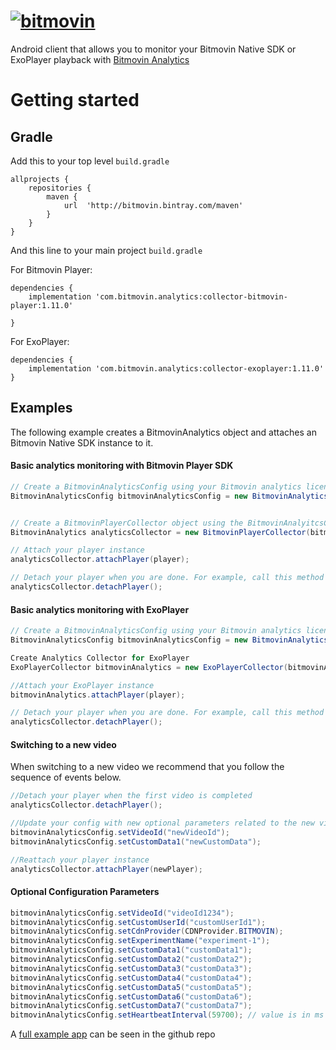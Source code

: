 # [![bitmovin](http://bitmovin-a.akamaihd.net/webpages/bitmovin-logo-github.png)](http://www.bitmovin.com)
Android client that allows you to monitor your Bitmovin Native SDK or ExoPlayer playback with [Bitmovin Analytics](https://bitmovin.com/video-analytics/)

# Getting started
## Gradle

Add this to your top level `build.gradle`

```
allprojects {
    repositories {
		maven {
			url  'http://bitmovin.bintray.com/maven'
		}
	}
}
```

And this line to your main project `build.gradle`

For Bitmovin Player:

```
dependencies {
    implementation 'com.bitmovin.analytics:collector-bitmovin-player:1.11.0'

}
```

For ExoPlayer:

```
dependencies {
    implementation 'com.bitmovin.analytics:collector-exoplayer:1.11.0'
}
```


## Examples

The following example creates a BitmovinAnalytics object and attaches an Bitmovin Native SDK instance to it.

#### Basic analytics monitoring with Bitmovin Player SDK
```java
// Create a BitmovinAnalyticsConfig using your Bitmovin analytics license key and (optionally) your Bitmovin Player Key
BitmovinAnalyticsConfig bitmovinAnalyticsConfig = new BitmovinAnalyticsConfig("<BITMOVIN_ANALYTICS_KEY>", "<BITMOVIN_PLAYER_KEY>");


// Create a BitmovinPlayerCollector object using the BitmovinAnalyitcsConfig you just created
BitmovinAnalytics analyticsCollector = new BitmovinPlayerCollector(bitmovinAnalyticsConfig, getApplicationContext());

// Attach your player instance
analyticsCollector.attachPlayer(player);

// Detach your player when you are done. For example, call this method when you call the release() method
analyticsCollector.detachPlayer();
```

#### Basic analytics monitoring with ExoPlayer
```java
// Create a BitmovinAnalyticsConfig using your Bitmovin analytics license key
BitmovinAnalyticsConfig bitmovinAnalyticsConfig = new BitmovinAnalyticsConfig("<BITMOVIN_ANALYTICS_KEY>");

Create Analytics Collector for ExoPlayer
ExoPlayerCollector bitmovinAnalytics = new ExoPlayerCollector(bitmovinAnalyticsConfig, getApplicationContext());

//Attach your ExoPlayer instance
bitmovinAnalytics.attachPlayer(player);

// Detach your player when you are done. For example, call this method when you call ExoPlayer's release() method
analyticsCollector.detachPlayer();
```


#### Switching to a new video 
When switching to a new video we recommend that you follow the sequence of events below. 

```java
//Detach your player when the first video is completed 
analyticsCollector.detachPlayer();

//Update your config with new optional parameters related to the new video playback
bitmovinAnalyticsConfig.setVideoId("newVideoId"); 
bitmovinAnalyticsConfig.setCustomData1("newCustomData"); 

//Reattach your player instance 
analyticsCollector.attachPlayer(newPlayer);
``` 


#### Optional Configuration Parameters
```java
bitmovinAnalyticsConfig.setVideoId("videoId1234"); 
bitmovinAnalyticsConfig.setCustomUserId("customUserId1");
bitmovinAnalyticsConfig.setCdnProvider(CDNProvider.BITMOVIN);
bitmovinAnalyticsConfig.setExperimentName("experiment-1");
bitmovinAnalyticsConfig.setCustomData1("customData1");
bitmovinAnalyticsConfig.setCustomData2("customData2");
bitmovinAnalyticsConfig.setCustomData3("customData3");
bitmovinAnalyticsConfig.setCustomData4("customData4");
bitmovinAnalyticsConfig.setCustomData5("customData5");
bitmovinAnalyticsConfig.setCustomData6("customData6");
bitmovinAnalyticsConfig.setCustomData7("customData7");
bitmovinAnalyticsConfig.setHeartbeatInterval(59700); // value is in ms 

```

A [full example app](https://github.com/bitmovin/bitmovin-analytics-collector-android/tree/master/analyticsexample) can be seen in the github repo 

